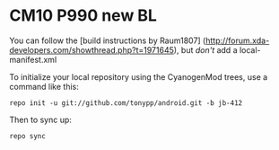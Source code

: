 CM10 P990 new BL
================

You can follow the [build instructions by Raum1807] (http://forum.xda-developers.com/showthread.php?t=1971645), but _don't_ add a local-manifest.xml


To initialize your local repository using the CyanogenMod trees, use a command like this:

    repo init -u git://github.com/tonypp/android.git -b jb-412

Then to sync up:

    repo sync
